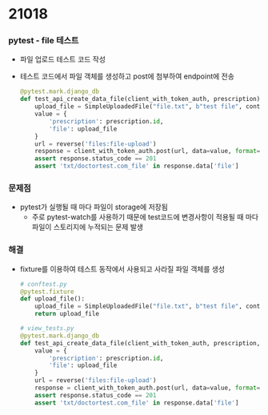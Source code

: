 # 21018

### pytest - file 테스트

-   파일 업로드 테스트 코드 작성

-   테스트 코드에서 파일 객체를 생성하고 post에 첨부하여 endpoint에 전송

    ```python
    @pytest.mark.django_db
    def test_api_create_data_file(client_with_token_auth, prescription):
        upload_file = SimpleUploadedFile("file.txt", b"test file", content_type='multipart/form-data')
        value = {
            'prescription': prescription.id,
            'file': upload_file
        }
        url = reverse('files:file-upload')
        response = client_with_token_auth.post(url, data=value, format='multipart')
        assert response.status_code == 201
        assert 'txt/doctortest.com_file' in response.data['file']
    ```

### 문제점

-   pytest가 실행될 때 마다 파일이 storage에 저장됨
    -   주로 pytest-watch를 사용하기 때문에 test코드에 변경사항이 적용될 때 마다 파일이 스토리지에 누적되는 문제 발생

### 해결

-   fixture를 이용하여 테스트 동작에서 사용되고 사라질 파일 객체를 생성

    ```python
    # conftest.py
    @pytest.fixture
    def upload_file():
        upload_file = SimpleUploadedFile("file.txt", b"test file", content_type='multipart/form-data')
        return upload_file
    
    # view_tests.py
    @pytest.mark.django_db
    def test_api_create_data_file(client_with_token_auth, prescription, upload_file):
        value = {
            'prescription': prescription.id,
            'file': upload_file
        }
        url = reverse('files:file-upload')
        response = client_with_token_auth.post(url, data=value, format='multipart')
        assert response.status_code == 201
        assert 'txt/doctortest.com_file' in response.data['file']
    ```

    

